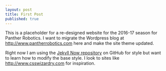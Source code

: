 ```yaml
---
layout: post
title: First Post
published: true
---
```


This is a placeholder for a re-designed website for the 2016-17 season for Panther Robotics.  I want to migrate the Wordpress blog at <http://www.pantherrobotics.com> here and make the site theme updated.

Right now I am using the [Jekyll Now repository](https://github.com/barryclark/jekyll-now) on GitHub for style but want to learn how to modify the base style.  I look to sites like <http://www.csswizardry.com> for inspiration.